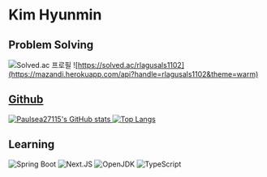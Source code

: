 # Kim Hyunmin

## Problem Solving
![Solved.ac 프로필](http://mazassumnida.wtf/api/v2/generate_badge?boj=rlagusals1102) ![https://solved.ac/rlagusals1102](https://mazandi.herokuapp.com/api?handle=rlagusals1102&theme=warm)
<a href="https://solved.ac/profile/rlagusals1102">

## Github
![Paulsea27115's GitHub stats](https://github-readme-stats.vercel.app/api?username=rlagusals1102&theme=dark&show_icons=true)
[![Top Langs](https://github-readme-stats.vercel.app/api/top-langs/?username=rlagusals1102&langs_count=8&layout=compact&theme=dark)](https://github.com/paulsea27115)

## Learning
<!-- [![My Skills](https://skillicons.dev/icons?i=react,spring,ts,java&perline=4)](https://skillicons.dev) -->

![Spring Boot](https://img.shields.io/badge/springboot-6DB33F.svg?&style=for-the-badge&logo=springboot&logoColor=white)
![Next.JS](https://img.shields.io/badge/next.js-000000.svg?&style=for-the-badge&logo=next.js&logoColor=white)
![OpenJDK](https://img.shields.io/badge/java-437291.svg?&style=for-the-badge&logo=openjdk&logoColor=white)
![TypeScript](https://img.shields.io/badge/typescript-3178C6.svg?&style=for-the-badge&logo=typescript&logoColor=white)
